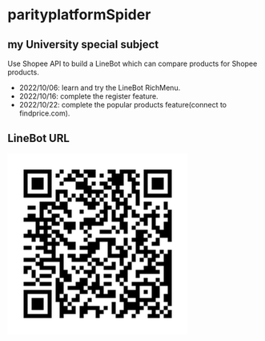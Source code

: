 # parityplatformSpider
 
## my University special subject

Use Shopee API to build a LineBot which can compare products for Shopee products.

* 2022/10/06: learn and try the LineBot RichMenu.
* 2022/10/16: complete the register feature.
* 2022/10/22: complete the popular products feature(connect to findprice.com).

## LineBot URL
![URL](https://github.com/peter910820/parityplatformSpider/blob/main/QRcode.png)